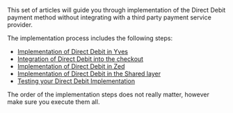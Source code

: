 This set of articles will guide you through implementation of the Direct Debit payment method without integrating with a third party payment service provider.

The implementation process includes the following steps:

* [Implementation of Direct Debit in Yves](https://documentation.spryker.com/docs/en/dd-fe-implementation)
* [Integration of Direct Debit into the checkout](https://documentation.spryker.com/docs/en/dd-checkout-implementation)
* [Implementation of Direct Debit in Zed](https://documentation.spryker.com/docs/en/dd-be-implementation)
* [Implementation of Direct Debit in the Shared layer](https://documentation.spryker.com/docs/en/dd-shared-implementation)
* [Testing your Direct Debit Implementation](https://documentation.spryker.com/docs/en/dd-test-implementation)

The order of the implementation steps does not really matter, however make sure you execute them all.